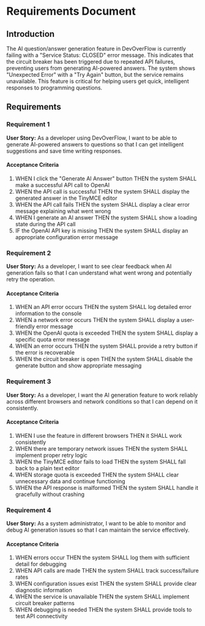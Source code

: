 # Requirements Document

## Introduction

The AI question/answer generation feature in DevOverFlow is currently failing with a "Service Status: CLOSED" error message. This indicates that the circuit breaker has been triggered due to repeated API failures, preventing users from generating AI-powered answers. The system shows "Unexpected Error" with a "Try Again" button, but the service remains unavailable. This feature is critical for helping users get quick, intelligent responses to programming questions.

## Requirements

### Requirement 1

**User Story:** As a developer using DevOverFlow, I want to be able to generate AI-powered answers to questions so that I can get intelligent suggestions and save time writing responses.

#### Acceptance Criteria

1. WHEN I click the "Generate AI Answer" button THEN the system SHALL make a successful API call to OpenAI
2. WHEN the API call is successful THEN the system SHALL display the generated answer in the TinyMCE editor
3. WHEN the API call fails THEN the system SHALL display a clear error message explaining what went wrong
4. WHEN I generate an AI answer THEN the system SHALL show a loading state during the API call
5. IF the OpenAI API key is missing THEN the system SHALL display an appropriate configuration error message

### Requirement 2

**User Story:** As a developer, I want to see clear feedback when AI generation fails so that I can understand what went wrong and potentially retry the operation.

#### Acceptance Criteria

1. WHEN an API error occurs THEN the system SHALL log detailed error information to the console
2. WHEN a network error occurs THEN the system SHALL display a user-friendly error message
3. WHEN the OpenAI quota is exceeded THEN the system SHALL display a specific quota error message
4. WHEN an error occurs THEN the system SHALL provide a retry button if the error is recoverable
5. WHEN the circuit breaker is open THEN the system SHALL disable the generate button and show appropriate messaging

### Requirement 3

**User Story:** As a developer, I want the AI generation feature to work reliably across different browsers and network conditions so that I can depend on it consistently.

#### Acceptance Criteria

1. WHEN I use the feature in different browsers THEN it SHALL work consistently
2. WHEN there are temporary network issues THEN the system SHALL implement proper retry logic
3. WHEN the TinyMCE editor fails to load THEN the system SHALL fall back to a plain text editor
4. WHEN storage quota is exceeded THEN the system SHALL clear unnecessary data and continue functioning
5. WHEN the API response is malformed THEN the system SHALL handle it gracefully without crashing

### Requirement 4

**User Story:** As a system administrator, I want to be able to monitor and debug AI generation issues so that I can maintain the service effectively.

#### Acceptance Criteria

1. WHEN errors occur THEN the system SHALL log them with sufficient detail for debugging
2. WHEN API calls are made THEN the system SHALL track success/failure rates
3. WHEN configuration issues exist THEN the system SHALL provide clear diagnostic information
4. WHEN the service is unavailable THEN the system SHALL implement circuit breaker patterns
5. WHEN debugging is needed THEN the system SHALL provide tools to test API connectivity